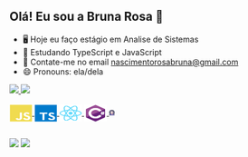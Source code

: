 ## Olá! Eu sou a Bruna Rosa 👋

- 🖥️ Hoje eu faço estágio em Analise de Sistemas 
- 🌱 Estudando TypeScript e JavaScript 
- 💬 Contate-me no email nascimentorosabruna@gmail.com 
- 😄 Pronouns: ela/dela 

<div>
  <a href="https://github.com/BruhRosa">
    <img heigth="180cm" src="https://github-readme-stats.vercel.app//api?username=BruhRosa&show_icons=true&theme=dracula&include_all_commits=true&count_private=true"/>
    <img heigth="180cm" src="https://github-readme-stats.vercel.app//api/top-langs/?username=BruhRosa&layout-compact&langs_count-16&theme=dracula"/>
</div>

<div style="display: inline_block"><br>
  <img align="center" alt="Bruna-Js" height="30" width="40" src="https://raw.githubusercontent.com/devicons/devicon/master/icons/javascript/javascript-plain.svg">
  <img align="center" alt="Bruna-Ts" height="30" width="40" src="https://raw.githubusercontent.com/devicons/devicon/master/icons/typescript/typescript-plain.svg">
  <img align="center" alt="Bruna-React" height="30" width="40" src="https://raw.githubusercontent.com/devicons/devicon/master/icons/react/react-original.svg">
  <img align="center" alt="Bruna-Csharp" height="30" width="40" src="https://raw.githubusercontent.com/devicons/devicon/master/icons/csharp/csharp-original.svg">
  <img style="width: 10px" src="./bruna.gif" title="Home page Gif" alt="Home page Gif"/>
</div>


##

<div> 
  <a href="https://instagram.com/rosabruuna" target="_blank"><img src="https://img.shields.io/badge/-Instagram-%23E4405F?style=for-the-badge&logo=instagram&logoColor=white" target="_blank"></a>
  <a href = "mailto:nascimentorosabruna@gmail.com"><img src="https://img.shields.io/badge/-Gmail-%23333?style=for-the-badge&logo=gmail&logoColor=white" target="_blank"></a>
</div>
